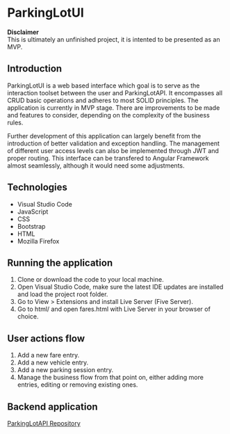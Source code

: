 # ParkingLotUI

__Disclaimer__ <br>
This is ultimately an unfinished project, it is intented to be presented as an MVP.

## Introduction
ParkingLotUI is a web based interface which goal is to serve as the interaction toolset between the user and ParkingLotAPI. It encompasses all CRUD basic operations and adheres to most SOLID principles.
The application is currently in MVP stage. There are improvements to be made and features to consider, depending on the complexity of the business rules.

Further development of this application can largely benefit from the introduction of better validation and exception handling. The management of different user access levels can also be implemented through JWT and proper routing.
This interface can be transfered to Angular Framework almost seamlessly, although it would need some adjustments.

## Technologies
- Visual Studio Code
- JavaScript
- CSS
- Bootstrap
- HTML
- Mozilla Firefox

## Running the application
1. Clone or download the code to your local machine.
2. Open Visual Studio Code, make sure the latest IDE updates are installed and load the project root folder.
3. Go to View > Extensions and install Live Server (Five Server).
4. Go to html/ and open fares.html with Live Server in your browser of choice.

## User actions flow
1. Add a new fare entry.
2. Add a new vehicle entry.
3. Add a new parking session entry.
4. Manage the business flow from that point on, either adding more entries, editing or removing existing ones.

## Backend application
[ParkingLotAPI Repository](https://github.com/rbcaputo/ParkingLotAPI)
